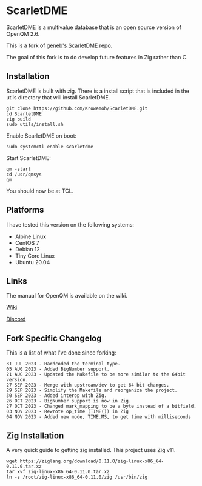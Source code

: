 # ScarletDME

ScarletDME is a multivalue database that is an open source version of OpenQM 2.6.

This is a fork of [geneb's ScarletDME repo](https://github.com/geneb/ScarletDME).

The goal of this fork is to do develop future features in Zig rather than C.

## Installation

ScarletDME is built with zig. There is a install script that is included in the utils directory that will install ScarletDME.

```
git clone https://github.com/Krowemoh/ScarletDME.git
cd ScarletDME
zig build
sudo utils/install.sh
```

Enable ScarletDME on boot:

```
sudo systemctl enable scarletdme
```

Start ScarletDME:

```
qm -start
cd /usr/qmsys
qm
```

You should now be at TCL.

## Platforms

I have tested this version on the following systems:

- Alpine Linux
- CentOS 7
- Debian 12
- Tiny Core Linux
- Ubuntu 20.04

## Links

The manual for OpenQM is available on the wiki.

[Wiki](https://scarlet.deltasoft.com/index.php/Documentation)

[Discord](https://discord.gg/H7MPapC2hK)


## Fork Specific Changelog

This is a list of what I've done since forking:

```
31 JUL 2023 - Hardcoded the terminal type.  
05 AUG 2023 - Added BigNumber support.  
21 AUG 2023 - Updated the Makefile to be more similar to the 64bit version.  
27 SEP 2023 - Merge with upstream/dev to get 64 bit changes.
29 SEP 2023 - Simplify the Makefile and reorganize the project.
30 SEP 2023 - Added interop with Zig.
26 OCT 2023 - BigNumber support is now in Zig.
27 OCT 2023 - Changed mark_mapping to be a byte instead of a bitfield.
03 NOV 2023 - Rewrote op_time (TIME()) in Zig
04 NOV 2023 - Added new mode, TIME.MS, to get time with milliseconds
```

## Zig Installation

A very quick guide to getting zig installed. This project uses Zig v11.

```
wget https://ziglang.org/download/0.11.0/zig-linux-x86_64-0.11.0.tar.xz
tar xvf zig-linux-x86_64-0.11.0.tar.xz
ln -s /root/zig-linux-x86_64-0.11.0/zig /usr/bin/zig
```


